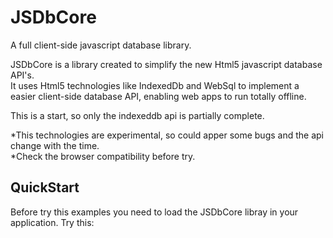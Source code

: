 # JSDbCore

A full client-side javascript database library.

JSDbCore is a library created to simplify the new Html5 javascript database API's.<br>
It uses Html5 technologies like IndexedDb and WebSql to implement a easier client-side database API,
enabling web apps to run totally offline.

This is a start, so only the indexeddb api is partially complete.

*This technologies are experimental, so could apper some bugs and the api change with the time.<br>
*Check the browser compatibility before try.

## QuickStart

Before try this examples you need to load the JSDbCore libray in your application.
Try this:
<pre><!-- Load the script in your web app
	<script type="text/javascript" src="path_to_jsdbcore.js_file"></script>
--></pre>

Replace the path_to_jsdbcore.js_file for the path to the JSDbCore.js file.

#### Setup your database

The first thing you have to do is setup your database configuration.
Lest create a database that will be used in the following examples.
This examples use as base a noSQL database, if you want to know more how objects are storage in a database, 
search for noSQL and indexedDb

We will create a database called 'forest', that will store all florest stuffs , like trees, animals, etc.
Inside the database, we criate stores( this is like a 'table' sql, but schemaless and so much flexible ) 
to store witch type of data separeted, like: 

Create a store for the trees and another for the animals.

So, lets code, for now we will just create the trees store:

<pre>
// this is the configuration object, set this to configure your app
JSDbCore.defaultConfig = {
	
	//the databases array contain a item for each database intance, 
	//so with this you could have more than one database running async.
	databases: [
		{
			name: 'forest', //name of the database
			version: 1,  //version of the database, this is very important, see bellow for better explanation
			
			stores: [ //like databases array, stores has an item for each store in db.
				{
					name: 'trees' // store name
					options: { keyPath: 'id', autoIncrement: true } // some options like the key, see bellow.
				}
			]
		}
	]
}
</pre>

This is a basic configuration. Optionally you can add callbacks like afterOpen and errorOnOpen 
and attributes like overwrite and type(indexeddb default).

#### Version attribute
Why the version is so important?
Because the only way to change the database stores structure is changing his version.
Additionally there is a overwrite flag that verify if the store already exist and take a decision,
true will overwrite, false(default) will mantain the old store.	

#### Insert example

Inserting a tree in the forest database.

<pre>
	var model = JSDbCore.Model.New({store: 'trees', database: 'forest'}); //Create a new model
	modelTree.attributes = { name : 'Apple Tree' }; //Set the attributes
	modelTree.save(); //Save in database
</pre>

A three line insert api. Aditionally you can setup a callback like this:

<pre>
	var model = JSDbCore.Model.New({store: 'trees', database: 'forest'});
	modelTree.attributes = { name : 'Apple Tree' };
	
	modelTree.afterSave = function () { // Set a callback.
		
		alert(modelTree.name + ' Inserted'); // Show an alert for each inserted model
	
	};
	
	modelTree.save();
</pre>

#### Find example

Let's find a record in the database. assuming that the record we are looking for, is an orange tree:
<pre>
	var model = JSDbCore.Model.New( { store: 'trees', database: 'forest' } ); //Create a new model
	
	//Set a callback afterFind. pass a param with an array of models found.
	modelTree.afterFind = function (contactsFound) {

		for(var i in contactsFound) 
			alert(contactsFound[i].attributes.name + ' Found'); //Show an alert for each model found
	
	};
	
	// Add a condition passing the attribute to search and the value.
	modelTree.dbcriteria.addCondition ( { name: 'Orange Tree' } ); 

	modelTree.findAllByCriteria(); // Find by the criteria conditions.			

</pre>

Simple, isn't ?. Aditionally you have a lot of options like a SQL 'LIKE' statement, inside objects search and others features.

## Documentation 

The documentation isn't complete, but a incomplete copy is in the repositories.
To see an example, download and execute the index.html inside example. 

Inside index.html is a script configuring a database, inserting a record, deleting and using the findAll
and findAllByCriteria methods.

Use this and the getting started pdf as a guide while the official documentation isn't released.

### License
Licensed under the [MIT license](http://en.wikipedia.org/wiki/MIT_License).